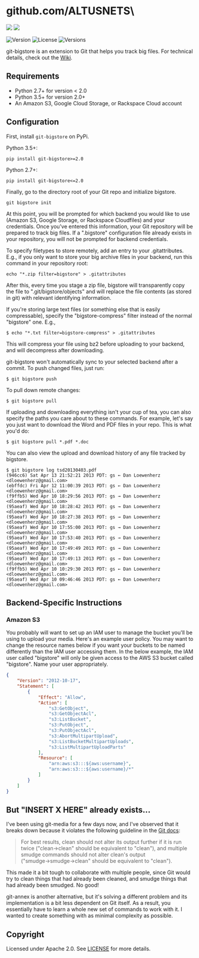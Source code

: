 # github.com/ALTUSNETS\

![](meta/repo-banner.png)
[![](meta/repo-banner-bottom.png)][lionheart-url]

![Version](https://img.shields.io/pypi/v/git-bigstore.svg?style=flat)
![License](https://img.shields.io/pypi/l/git-bigstore.svg?style=flat)
![Versions](https://img.shields.io/pypi/pyversions/git-bigstore.svg?style=flat)

git-bigstore is an extension to Git that helps you track big files. For technical details, check out the [Wiki](https://github.com/lionheart/git-bigstore/wiki).

Requirements
------------

* Python 2.7+ for version < 2.0
* Python 3.5+ for version 2.0+
* An Amazon S3, Google Cloud Storage, or Rackspace Cloud account

Configuration
-------------

First, install `git-bigstore` on PyPi.

Python 3.5+:

    pip install git-bigstore>=2.0

Python 2.7+:

    pip install git-bigstore<=2.0

Finally, go to the directory root of your Git repo and initialize bigstore.

    git bigstore init

At this point, you will be prompted for which backend you would like to use (Amazon S3, Google Storage, or Rackspace Cloudfiles) and your credentials. Once you've entered this information, your Git repository will be prepared to track big files. If a ".bigstore" configuration file already exists in your repository, you will not be prompted for backend credentials.

To specify filetypes to store remotely, add an entry to your .gitattributes. E.g., if you only want to store your big archive files in your backend, run this command in your repository root:

    echo "*.zip filter=bigstore" > .gitattributes

After this, every time you stage a zip file, bigstore will transparently copy the file to ".git/bigstore/objects" and will replace the file contents (as stored in git) with relevant identifying information.

If you're storing large text files (or something else that is easily compressable), specify the "bigstore-compress" filter instead of the normal "bigstore" one. E.g.,

    $ echo "*.txt filter=bigstore-compress" > .gitattributes

This will compress your file using bz2 before uploading to your backend, and will decompress after downloading.

git-bigstore won't automatically sync to your selected backend after a commit. To push changed files, just run:

    $ git bigstore push

To pull down remote changes:

    $ git bigstore pull

If uploading and downloading everything isn't your cup of tea, you can also specify the paths you care about to these commands. For example, let's say you just want to download the Word and PDF files in your repo. This is what you'd do:

    $ git bigstore pull *.pdf *.doc

You can also view the upload and download history of any file tracked by bigstore.

    $ git bigstore log tsd20130403.pdf
    (946cc6) Sat Apr 13 21:52:21 2013 PDT: gs ← Dan Loewenherz <dloewenherz@gmail.com>
    (ebffdc) Fri Apr 12 11:00:39 2013 PDT: gs ← Dan Loewenherz <dloewenherz@gmail.com>
    (f9ffb5) Wed Apr 10 18:29:56 2013 PDT: gs → Dan Loewenherz <dloewenherz@gmail.com>
    (95aeaf) Wed Apr 10 18:28:42 2013 PDT: gs → Dan Loewenherz <dloewenherz@gmail.com>
    (95aeaf) Wed Apr 10 18:27:38 2013 PDT: gs → Dan Loewenherz <dloewenherz@gmail.com>
    (95aeaf) Wed Apr 10 17:55:00 2013 PDT: gs → Dan Loewenherz <dloewenherz@gmail.com>
    (95aeaf) Wed Apr 10 17:53:40 2013 PDT: gs → Dan Loewenherz <dloewenherz@gmail.com>
    (95aeaf) Wed Apr 10 17:49:49 2013 PDT: gs → Dan Loewenherz <dloewenherz@gmail.com>
    (95aeaf) Wed Apr 10 17:49:13 2013 PDT: gs → Dan Loewenherz <dloewenherz@gmail.com>
    (f9ffb5) Wed Apr 10 10:29:30 2013 PDT: gs ← Dan Loewenherz <dloewenherz@gmail.com>
    (95aeaf) Wed Apr 10 09:46:46 2013 PDT: gs ← Dan Loewenherz <dloewenherz@gmail.com>


Backend-Specific Instructions
-----------------------------

### Amazon S3

You probably will want to set up an IAM user to manage the bucket you'll be using to upload your media. Here's an example user policy. You may want to change the resource names below if you want your buckets to be named differently than the IAM user accessing them. In the below example, the IAM user called "bigstore" will only be given access to the AWS S3 bucket called "bigstore". Name your user appropriately.

```json
{
    "Version": "2012-10-17",
    "Statement": [
        {
            "Effect": "Allow",
            "Action": [
                "s3:GetObject",
                "s3:GetObjectAcl",
                "s3:ListBucket",
                "s3:PutObject",
                "s3:PutObjectAcl",
                "s3:AbortMultipartUpload",
                "s3:ListBucketMultipartUploads",
                "s3:ListMultipartUploadParts"
            ],
            "Resource": [
                "arn:aws:s3:::${aws:username}",
                "arn:aws:s3:::${aws:username}/*"
            ]
        }
    ]
}
```


But "INSERT X HERE" already exists...
---------------------------------

I've been using git-media for a few days now, and I've observed that it breaks down because it violates the following guideline in the [Git docs](https://www.kernel.org/pub/software/scm/git/docs/gitattributes.html):

> For best results, clean should not alter its output further if it is run twice ("clean→clean" should be equivalent to "clean"), and multiple smudge commands should not alter clean's output ("smudge→smudge→clean" should be equivalent to "clean").

This made it a bit tough to collaborate with multiple people, since Git would try to clean things that had already been cleaned, and smudge things that had already been smudged. No good!

git-annex is another alternative, but it's solving a different problem and its implementation is a bit less dependent on Git itself. As a result, you essentially have to learn a whole new set of commands to work with it. I wanted to create something with as minimal complexity as possible.

Copyright
---------

Licensed under Apache 2.0. See [LICENSE](LICENSE) for more details.

[lionheart-url]: https://lionheartsw.com/

